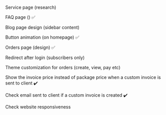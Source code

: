 Service page (research)

FAQ page () ✅

Blog page design (sidebar content)

Button animation (on homepage) ✅

Orders page (design) ✅

Redirect after login (subscribers only)

Theme customization for orders (create, view, pay etc)

Show the invoice price instead of package price when a custom invoice is sent to client ✔️

Check email sent to client if a custom invoice is created ✔️

Check website responsiveness
